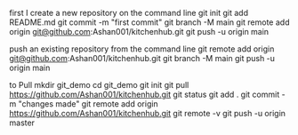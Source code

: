 first I create a new repository on the command line
git init
git add README.md
git commit -m "first commit"
git branch -M main
git remote add origin git@github.com:Ashan001/kitchenhub.git
git push -u origin main

push an existing repository from the command line
git remote add origin git@github.com:Ashan001/kitchenhub.git
git branch -M main
git push -u origin main

to Pull
mkdir git_demo
cd git_demo
git init
git pull https://github.com/Ashan001/kitchenhub.git
git status
git add .
git commit -m "changes made"
git remote add origin https://github.com/Ashan001/kitchenhub.git
git remote -v
git push -u origin master

